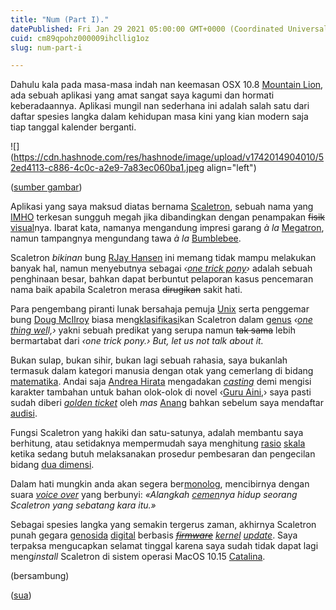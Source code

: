 ```yaml
---
title: "Num (Part I)."
datePublished: Fri Jan 29 2021 05:00:00 GMT+0000 (Coordinated Universal Time)
cuid: cm89qpohz000009ihcllig1oz
slug: num-part-i

---
```


Dahulu kala pada masa-masa indah nan keemasan OSX 10.8 [Mountain Lion](https://en.wikipedia.org/wiki/OS_X_Mountain_Lion), ada sebuah aplikasi yang amat sangat saya kagumi dan hormati keberadaannya. Aplikasi mungil nan sederhana ini adalah salah satu dari daftar spesies langka dalam kehidupan masa kini yang kian modern saja tiap tanggal kalender berganti.

![](https://cdn.hashnode.com/res/hashnode/image/upload/v1742014904010/52ed4113-c886-4c0c-a2e9-7a83ec060ba1.jpeg align="left")

([sumber gambar](https://www.oldbookillustrations.com/illustrations/hedgehog-stealing-apple/))

Aplikasi yang saya maksud diatas bernama [Scaletron](http://rocketjam.com/scaletron.html), sebuah nama yang [IMHO](https://en.wiktionary.org/wiki/IMHO#Phrase) terkesan sungguh megah jika dibandingkan dengan penampakan <s>fisik</s> [visual](https://en.wiktionary.org/wiki/visual#Adjective)nya. Ibarat kata, namanya mengandung impresi garang *à la* [Megatron](https://en.wikipedia.org/wiki/Megatron), namun tampangnya mengundang tawa *à la* [Bumblebee](https://en.wikipedia.org/wiki/Bumblebee_\(Transformers\)).

Scaletron *bikinan* bung [RJay Hansen](http://rocketjam.com/what.html) ini memang tidak mampu melakukan banyak hal, namun menyebutnya sebagai *‹*[*one trick pony*](https://en.wiktionary.org/wiki/one-trick_pony#Noun)*›* adalah sebuah penghinaan besar, bahkan dapat berbuntut pelaporan kasus pencemaran nama baik apabila Scaletron merasa <s>dirugikan</s> sakit hati.

Para pengembang piranti lunak bersahaja pemuja [Unix](https://en.wikipedia.org/wiki/Unix) serta penggemar bung [Doug McIlroy](https://en.wikipedia.org/wiki/Douglas_McIlroy) biasa meng[klasifikasi](https://onethingwell.org/post/457050307/about-one-thing-well)kan Scaletron dalam [genus](https://en.wiktionary.org/wiki/genus#Noun) *‹*[*one thing wel*](https://en.wikipedia.org/wiki/Unix_philosophy#Do_One_Thing_and_Do_It_Well)*l,›* yakni sebuah predikat yang serupa namun <s>tak sama</s> lebih bermartabat dari *‹one trick pony.›* *But, let us not talk about it.*

Bukan sulap, bukan sihir, bukan lagi sebuah rahasia, saya bukanlah termasuk dalam kategori manusia dengan otak yang cemerlang di bidang [matematika](https://en.wiktionary.org/wiki/mathematics#Noun). Andai saja [Andrea Hirata](https://en.wikipedia.org/wiki/Andrea_Hirata) mengadakan [*casting*](https://en.wiktionary.org/wiki/casting#English) demi mengisi karakter tambahan untuk bahan olok-olok di novel ‹[Guru Aini](https://goodreads.com/book/show/50547900-guru-aini),› saya pasti sudah diberi [*golden ticket*](https://id.wikipedia.org/wiki/Indonesian_Idol#Babak-Babak) oleh *mas* [Anang](https://id.wikipedia.org/wiki/Anang_Hermansyah) bahkan sebelum saya mendaftar [audisi](https://en.wiktionary.org/wiki/audition#Noun).

Fungsi Scaletron yang hakiki dan satu-satunya, adalah membantu saya berhitung, atau setidaknya mempermudah saya menghitung [rasio](https://en.wikipedia.org/wiki/Aspect_ratio) [skala](https://en.wikipedia.org/wiki/Scale_\(ratio\)) ketika sedang butuh melaksanakan prosedur pembesaran dan pengecilan bidang [dua dimensi](https://en.wiktionary.org/wiki/two-dimensional#Adjective).

Dalam hati mungkin anda akan segera ber[monolog](https://en.wiktionary.org/wiki/monologue#Noun), mencibirnya dengan suara [*voice over*](https://en.wiktionary.org/wiki/voice-over#Noun) yang berbunyi: *«Alangkah* [*cemen*](https://kbbi.kemdikbud.go.id/entri/cemen)*nya hidup seorang Scaletron yang sebatang kara itu.»*

Sebagai spesies langka yang semakin tergerus zaman, akhirnya Scaletron punah gegara [genosida](https://en.wiktionary.org/wiki/genocide#Noun) [digital](https://en.wiktionary.org/wiki/digital#Adjective) berbasis [*<s>firmware</s>*](https://en.wiktionary.org/wiki/firmware#Noun) [*kernel*](https://en.wiktionary.org/wiki/kernel#Noun) [*update*](https://en.wiktionary.org/wiki/update#Noun). Saya terpaksa mengucapkan selamat tinggal karena saya sudah tidak dapat lagi meng*install* Scaletron di sistem operasi MacOS 10.15 [Catalina](https://en.wikipedia.org/wiki/MacOS_Catalina).

(bersambung)

([sua](https://sua.ist))